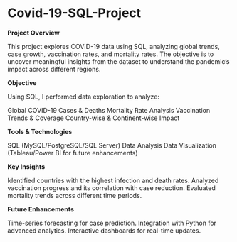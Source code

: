 # Covid-19-SQL-Project


**Project Overview**

This project explores COVID-19 data using SQL, analyzing global trends, case growth, vaccination rates, and mortality rates. The objective is to uncover meaningful insights from the dataset to understand the pandemic’s impact across different regions.

 **Objective**

Using SQL, I performed data exploration to analyze:

Global COVID-19 Cases & Deaths 
Mortality Rate Analysis 
Vaccination Trends & Coverage 
Country-wise & Continent-wise Impact 

**Tools & Technologies**

SQL (MySQL/PostgreSQL/SQL Server)
Data Analysis 
Data Visualization (Tableau/Power BI for future enhancements)

**Key Insights**

Identified countries with the highest infection and death rates.
Analyzed vaccination progress and its correlation with case reduction.
Evaluated mortality trends across different time periods.

**Future Enhancements**

Time-series forecasting for case prediction.
Integration with Python for advanced analytics.
Interactive dashboards for real-time updates.
